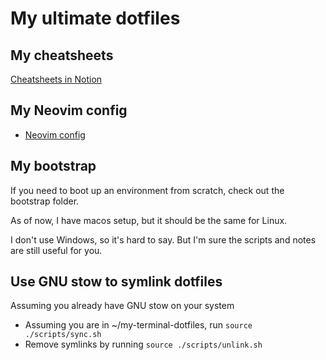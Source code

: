 # My ultimate dotfiles

## My cheatsheets

[Cheatsheets in Notion](https://tudope.notion.site/Cheatsheets-5315b36f45cd41ab899d8f4538bb0e1f?pvs=4)

## My Neovim config

- [Neovim config](./sync/.config/nvim/README.md)

## My bootstrap

If you need to boot up an environment from scratch, check out the bootstrap folder.

As of now, I have macos setup, but it should be the same for Linux.

I don't use Windows, so it's hard to say. But I'm sure the scripts and notes are still useful for you.

## Use GNU stow to symlink dotfiles

Assuming you already have GNU stow on your system

- Assuming you are in ~/my-terminal-dotfiles, run `source ./scripts/sync.sh`
- Remove symlinks by running `source ./scripts/unlink.sh`

